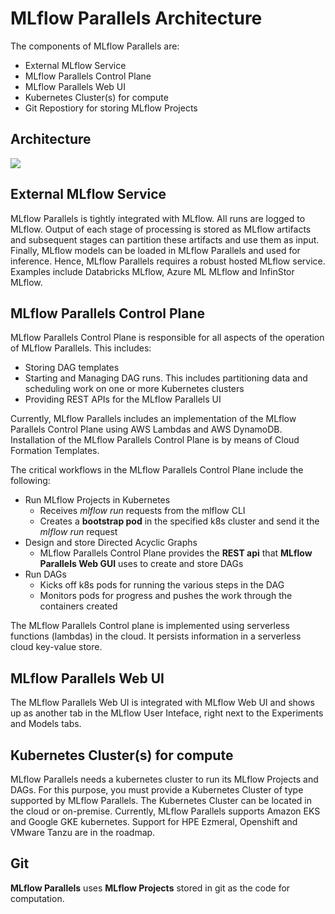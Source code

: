 # MLflow Parallels Architecture

The components of MLflow Parallels are:

- External MLflow Service
- MLflow Parallels Control Plane
- MLflow Parallels Web UI
- Kubernetes Cluster(s) for compute
- Git Repostiory for storing MLflow Projects

## Architecture

[![](https://docs.mlflow-parallels.org/images/mlflow-parallels-arch.png?raw=true)](https://docs.mlflow-parallels.org/images/mlflow-parallels-arch.png?raw=true)

## External MLflow Service

MLflow Parallels is tightly integrated with MLflow. All runs are logged to MLflow. Output of each stage of processing is stored as MLflow artifacts and subsequent stages can partition these artifacts and use them as input. Finally, MLflow models can be loaded in MLflow Parallels and used for inference. Hence, MLflow Parallels requires a robust hosted MLflow service. Examples include Databricks MLflow, Azure ML MLflow and InfinStor MLflow. 

## MLflow Parallels Control Plane

MLflow Parallels Control Plane is responsible for all aspects of the operation of MLflow Parallels. This includes:

- Storing DAG templates
- Starting and Managing DAG runs. This includes partitioning data and scheduling work on one or more Kubernetes clusters
- Providing REST APIs for the MLflow Parallels UI

Currently, MLflow Parallels includes an implementation of the MLflow Parallels Control Plane using AWS Lambdas and AWS DynamoDB. Installation of the MLflow Parallels Control Plane is by means of Cloud Formation Templates.

The critical workflows in the MLflow Parallels Control Plane include the following:

- Run MLflow Projects in Kubernetes
    * Receives *mlflow run* requests from the mlflow CLI
    * Creates a **bootstrap pod** in the specified k8s cluster and send it the *mlflow run* request
- Design and store Directed Acyclic Graphs
    * MLflow Parallels Control Plane provides the **REST api** that **MLflow Parallels Web GUI** uses to create and store DAGs
- Run DAGs
    * Kicks off k8s pods for running the various steps in the DAG
    * Monitors pods for progress and pushes the work through the containers created

The MLflow Parallels Control plane is implemented using serverless functions (lambdas) in the cloud. It persists information in a serverless cloud key-value store.

## MLflow Parallels Web UI

The MLflow Parallels Web UI is integrated with MLflow Web UI and shows up as another tab in the MLflow User Inteface, right next to the Experiments and Models tabs.

## Kubernetes Cluster(s) for compute
MLflow Parallels needs a kubernetes cluster to run its MLflow Projects and DAGs. For this purpose, you must provide a Kubernetes Cluster of type supported by MLflow Parallels. The Kubernetes Cluster can be located in the cloud or on-premise. Currently, MLflow Parallels supports Amazon EKS and Google GKE kubernetes. Support for HPE Ezmeral, Openshift and VMware Tanzu are in the roadmap.

## Git

**MLflow Parallels** uses **MLflow Projects** stored in git as the code for computation.
